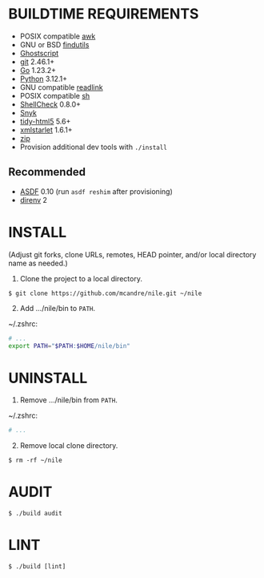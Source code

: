 # BUILDTIME REQUIREMENTS

* POSIX compatible [awk](https://pubs.opengroup.org/onlinepubs/9699919799/utilities/awk.html)
* GNU or BSD [findutils](https://en.wikipedia.org/wiki/Find_(Unix))
* [Ghostscript](https://www.ghostscript.com/)
* [git](https://git-scm.com/) 2.46.1+
* [Go](https://go.dev/) 1.23.2+
* [Python](https://www.python.org/) 3.12.1+
* GNU compatible [readlink](https://www.gnu.org/software/coreutils/manual/html_node/readlink-invocation.html)
* POSIX compatible [sh](https://pubs.opengroup.org/onlinepubs/9699919799/utilities/sh.html)
* [ShellCheck](https://www.shellcheck.net/) 0.8.0+
* [Snyk](https://snyk.io/)
* [tidy-html5](https://github.com/htacg/tidy-html5) 5.6+
* [xmlstarlet](https://xmlstar.sourceforge.net/) 1.6.1+
* [zip](https://linux.die.net/man/1/zip)
* Provision additional dev tools with `./install`

## Recommended

* [ASDF](https://asdf-vm.com/) 0.10 (run `asdf reshim` after provisioning)
* [direnv](https://direnv.net/) 2

# INSTALL

(Adjust git forks, clone URLs, remotes, HEAD pointer, and/or local directory name as needed.)

1. Clone the project to a local directory.

```console
$ git clone https://github.com/mcandre/nile.git ~/nile
```

2. Add .../nile/bin to `PATH`.

~/.zshrc:

```zsh
# ...
export PATH="$PATH:$HOME/nile/bin"
```

# UNINSTALL

1. Remove .../nile/bin from `PATH`.

~/.zshrc:

```zsh
# ...
```

2. Remove local clone directory.

```console
$ rm -rf ~/nile
```

# AUDIT

```console
$ ./build audit
```

# LINT

```console
$ ./build [lint]
```
